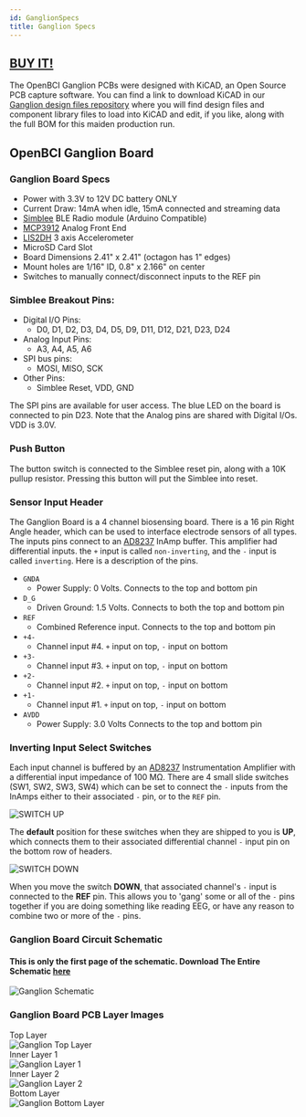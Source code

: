 ```yaml
---
id: GanglionSpecs
title: Ganglion Specs
---
```


## [BUY IT!](https://shop.openbci.com/collections/frontpage/products/pre-order-ganglion-board)

The OpenBCI Ganglion PCBs were designed with KiCAD, an Open Source PCB capture software. You can find a link to download KiCAD in our [Ganglion design files repository](https://github.com/OpenBCI/Ganglion_Hardware_Design_Files) where you will find design files and component library files to load into KiCAD and edit, if you like, along with the full BOM for this maiden production run.

## OpenBCI Ganglion Board

### Ganglion Board Specs

* Power with 3.3V to 12V DC battery ONLY
* Current Draw: 14mA when idle, 15mA connected and streaming data
* [Simblee](http://www.simblee.com) BLE Radio module (Arduino Compatible)
* [MCP3912](http://www.microchip.com/wwwproducts/en/MCP3912) Analog Front End
* [LIS2DH](http://www.st.com/en/mems-and-sensors/lis2dh.html) 3 axis Accelerometer
* MicroSD Card Slot
* Board Dimensions 2.41" x 2.41" (octagon has 1" edges)
* Mount holes are 1/16" ID, 0.8" x 2.166" on center
* Switches to manually connect/disconnect inputs to the REF pin

### Simblee Breakout Pins:

* Digital I/O Pins:
	* D0, D1, D2, D3, D4, D5, D9, D11, D12, D21, D23, D24
* Analog Input Pins:
	* A3, A4, A5, A6
* SPI bus pins:
	* MOSI, MISO, SCK
* Other Pins:
	* Simblee Reset, VDD, GND

The SPI pins are available for user access. The blue LED on the board is connected to pin D23. Note that the Analog pins are shared with Digital I/Os. VDD is 3.0V.

### Push Button
The button switch is connected to the Simblee reset pin, along with a 10K pullup resistor. Pressing this button will put the Simblee into reset.

### Sensor Input Header
The Ganglion Board is a 4 channel biosensing board. There is a 16 pin Right Angle header, which can be used to interface electrode sensors of all types. The inputs pins connect to an [AD8237](http://www.analog.com/en/products/amplifiers/instrumentation-amplifiers/ad8237.html) InAmp buffer. This amplifier had differential inputs. the `+` input is called `non-inverting`, and the `-` input is called `inverting`. Here is a description of the pins.

* `GNDA`
	* Power Supply: 0 Volts. Connects to the top and bottom pin
* `D_G`
	* Driven Ground: 1.5 Volts. Connects to both the top and bottom pin
* `REF`
	* Combined Reference input. Connects to the top and bottom pin
* `+4-`
	* Channel input #4. `+` input on top, `-` input on bottom
* `+3-`
	* Channel input #3. `+` input on top, `-` input on bottom
* `+2-`
	* Channel input #2. `+` input on top, `-` input on bottom
* `+1-`
	* Channel input #1. `+` input on top, `-` input on bottom
* `AVDD`
	* Power Supply: 3.0 Volts Connects to the top and bottom pin  


### Inverting Input Select Switches
Each input channel is buffered by an [AD8237](http://www.analog.com/media/en/technical-documentation/data-sheets/AD8237.pdf) Instrumentation Amplifier with a differential input impedance of 100 MΩ. There are 4 small slide switches (SW1, SW2, SW3, SW4) which can be set to connect the `-` inputs from the InAmps either to their associated `-` pin, or to the `REF` pin.  

![SWITCH UP](/assets/GanglionImages/ganglion_SW_UP.png)  

The **default** position for these switches when they are shipped to you is **UP**, which connects them to their associated differential channel `-` input pin on the bottom row of headers.  

![SWITCH DOWN](/assets/GanglionImages/ganglion_SW_DOWN.png)  

When you move the switch **DOWN**, that associated channel's `-` input is connected to the **REF** pin. This allows you to 'gang' some or all of the `-` pins together if you are doing something like reading EEG, or have any reason to combine two or more of the `-` pins.  



### Ganglion Board Circuit Schematic
#### This is only the first page of the schematic. Download The Entire Schematic [here](https://github.com/OpenBCI/Ganglion_Hardware_Design_Files/blob/master/Ganglion_SCH.pdf)  

![Ganglion Schematic](/assets/GanglionImages/ganglion_schematic.png)

### Ganglion Board PCB Layer Images  

Top Layer  
![Ganglion Top Layer](/assets/GanglionImages/ganglion_top.png)  
Inner Layer 1  
![Ganglion Layer 1](/assets/GanglionImages/ganglion_layer1.png)  
Inner Layer 2  
![Ganglion Layer 2](/assets/GanglionImages/ganglion_layer2.png)  
Bottom Layer  
![Ganglion Bottom Layer](/assets/GanglionImages/ganglion_bottom.png)  
